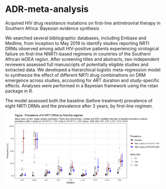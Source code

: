 # ADR-meta-analysis
Acquired HIV drug resistance mutations on first-line antiretroviral therapy in Southern Africa: Bayesian evidence synthesis

We searched several bibliographic databases, including Embase and Medline, from inception to May 2019 to identify studies reporting NRTI DRMs observed among adult HIV-positive patients experiencing virological failure on first-line NNRTI-based regimens in countries of the Southern African IeDEA region. After screening titles and abstracts, two independent reviewers assessed full manuscripts of potentially eligible studies and extracted data. We developed a hierarchical logistic meta-regression model to synthesize the effect of different NRTI drug combinations on DRM emergence across studies, accounting for ART duration and study-specific effects. Analyses were performed in a Bayesian framework using the rstan package in R.

The model assessed both the baseline (before treatment) prevalence of eight NRTI DRMs and the prevalence after 3 years, by first-line regimen.


![alt text](https://github.com/anthonyhauser/ADR-meta-analysis/blob/master/github_graph.png?raw=true)

